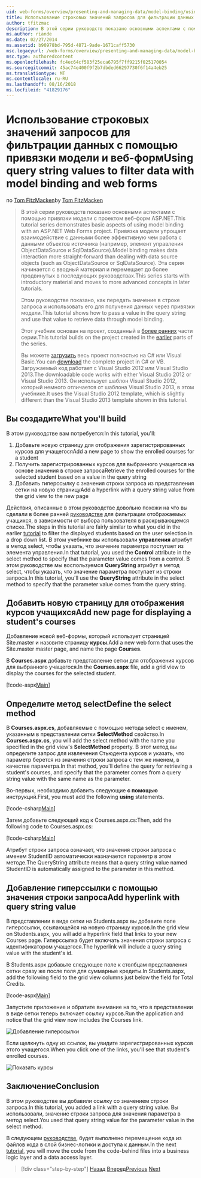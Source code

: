 ```yaml
---
uid: web-forms/overview/presenting-and-managing-data/model-binding/using-query-string-values-to-retrieve-data
title: Использование строковых значений запросов для фильтрации данных с помощью привязки модели и веб-формы | Документация Майкрософт
author: tfitzmac
description: В этой серии руководств показано основными аспектами с помощью привязки модели с проектом веб-форм ASP.NET. Привязка модели позволяет взаимодействие с данными более прямой-...
ms.author: riande
ms.date: 02/27/2014
ms.assetid: b90978bd-795d-4871-9ade-1671caff5730
msc.legacyurl: /web-forms/overview/presenting-and-managing-data/model-binding/using-query-string-values-to-retrieve-data
msc.type: authoredcontent
ms.openlocfilehash: fc4ec64cf583f25eca6795f7ff9215f025170054
ms.sourcegitcommit: 45ac74e400f9f2b7dbded66297730f6f14a4eb25
ms.translationtype: MT
ms.contentlocale: ru-RU
ms.lasthandoff: 08/16/2018
ms.locfileid: "41829176"
---
```

<a name="using-query-string-values-to-filter-data-with-model-binding-and-web-forms"></a><span data-ttu-id="b2fac-104">Использование строковых значений запросов для фильтрации данных с помощью привязки модели и веб-форм</span><span class="sxs-lookup"><span data-stu-id="b2fac-104">Using query string values to filter data with model binding and web forms</span></span>
====================
<span data-ttu-id="b2fac-105">по [Tom FitzMacken](https://github.com/tfitzmac)</span><span class="sxs-lookup"><span data-stu-id="b2fac-105">by [Tom FitzMacken](https://github.com/tfitzmac)</span></span>

> <span data-ttu-id="b2fac-106">В этой серии руководств показано основными аспектами с помощью привязки модели с проектом веб-форм ASP.NET.</span><span class="sxs-lookup"><span data-stu-id="b2fac-106">This tutorial series demonstrates basic aspects of using model binding with an ASP.NET Web Forms project.</span></span> <span data-ttu-id="b2fac-107">Привязка модели упрощает взаимодействие с данными более эффективную чем работа с данными объектов источника (например, элемент управления ObjectDataSource и SqlDataSource).</span><span class="sxs-lookup"><span data-stu-id="b2fac-107">Model binding makes data interaction more straight-forward than dealing with data source objects (such as ObjectDataSource or SqlDataSource).</span></span> <span data-ttu-id="b2fac-108">Эта серия начинается с вводный материал и перемещает до более продвинутых в последующих руководствах.</span><span class="sxs-lookup"><span data-stu-id="b2fac-108">This series starts with introductory material and moves to more advanced concepts in later tutorials.</span></span>
> 
> <span data-ttu-id="b2fac-109">Этом руководстве показано, как передать значение в строке запроса и использовать его для получения данных через привязки модели.</span><span class="sxs-lookup"><span data-stu-id="b2fac-109">This tutorial shows how to pass a value in the query string and use that value to retrieve data through model binding.</span></span>
> 
> <span data-ttu-id="b2fac-110">Этот учебник основан на проект, созданный в [более ранних](retrieving-data.md) части серии.</span><span class="sxs-lookup"><span data-stu-id="b2fac-110">This tutorial builds on the project created in the [earlier](retrieving-data.md) parts of the series.</span></span>
> 
> <span data-ttu-id="b2fac-111">Вы можете [загрузить](https://go.microsoft.com/fwlink/?LinkId=286116) весь проект полностью на C# или Visual Basic.</span><span class="sxs-lookup"><span data-stu-id="b2fac-111">You can [download](https://go.microsoft.com/fwlink/?LinkId=286116) the complete project in C# or VB.</span></span> <span data-ttu-id="b2fac-112">Загружаемый код работает с Visual Studio 2012 или Visual Studio 2013.</span><span class="sxs-lookup"><span data-stu-id="b2fac-112">The downloadable code works with either Visual Studio 2012 or Visual Studio 2013.</span></span> <span data-ttu-id="b2fac-113">Он использует шаблон Visual Studio 2012, который немного отличается от шаблона Visual Studio 2013, в этом учебнике.</span><span class="sxs-lookup"><span data-stu-id="b2fac-113">It uses the Visual Studio 2012 template, which is slightly different than the Visual Studio 2013 template shown in this tutorial.</span></span>


## <a name="what-youll-build"></a><span data-ttu-id="b2fac-114">Вы создадите</span><span class="sxs-lookup"><span data-stu-id="b2fac-114">What you'll build</span></span>

<span data-ttu-id="b2fac-115">В этом руководстве вам потребуется:</span><span class="sxs-lookup"><span data-stu-id="b2fac-115">In this tutorial, you'll:</span></span>

1. <span data-ttu-id="b2fac-116">Добавьте новую страницу для отображения зарегистрированных курсов для учащегося</span><span class="sxs-lookup"><span data-stu-id="b2fac-116">Add a new page to show the enrolled courses for a student</span></span>
2. <span data-ttu-id="b2fac-117">Получить зарегистрированных курсов для выбранного учащегося на основе значения в строке запроса</span><span class="sxs-lookup"><span data-stu-id="b2fac-117">Retrieve the enrolled courses for the selected student based on a value in the query string</span></span>
3. <span data-ttu-id="b2fac-118">Добавить гиперссылку с значения строки запроса из представления сетки на новую страницу</span><span class="sxs-lookup"><span data-stu-id="b2fac-118">Add a hyperlink with a query string value from the grid view to the new page</span></span>

<span data-ttu-id="b2fac-119">Действия, описанные в этом руководстве довольно похожи на что вы сделали в более ранней [руководстве](sorting-paging-and-filtering-data.md) для фильтрации отображаемых учащихся, в зависимости от выбора пользователя в раскрывающемся списке.</span><span class="sxs-lookup"><span data-stu-id="b2fac-119">The steps in this tutorial are fairly similar to what you did in the earlier [tutorial](sorting-paging-and-filtering-data.md) to filter the displayed students based on the user selection in a drop down list.</span></span> <span data-ttu-id="b2fac-120">В этом учебнике вы использовали **управления** атрибут в метод select, чтобы указать, что значение параметра поступает из элемента управления.</span><span class="sxs-lookup"><span data-stu-id="b2fac-120">In that tutorial, you used the **Control** attribute in the select method to specify that the parameter value comes from a control.</span></span> <span data-ttu-id="b2fac-121">В этом руководстве мы воспользуемся **QueryString** атрибут в метод select, чтобы указать, что значение параметра поступает из строки запроса.</span><span class="sxs-lookup"><span data-stu-id="b2fac-121">In this tutorial, you'll use the **QueryString** attribute in the select method to specify that the parameter value comes from the query string.</span></span>

## <a name="add-new-page-for-displaying-a-students-courses"></a><span data-ttu-id="b2fac-122">Добавить новую страницу для отображения курсов учащихся</span><span class="sxs-lookup"><span data-stu-id="b2fac-122">Add new page for displaying a student's courses</span></span>

<span data-ttu-id="b2fac-123">Добавление новой веб-формы, который использует страницей Site.master и назовите страницу **курсы**.</span><span class="sxs-lookup"><span data-stu-id="b2fac-123">Add a new web form that uses the Site.master master page, and name the page **Courses**.</span></span>

<span data-ttu-id="b2fac-124">В **Courses.aspx** добавьте представление сетки для отображения курсов для выбранного учащегося.</span><span class="sxs-lookup"><span data-stu-id="b2fac-124">In the **Courses.aspx** file, add a grid view to display the courses for the selected student.</span></span>

[!code-aspx[Main](using-query-string-values-to-retrieve-data/samples/sample1.aspx)]

## <a name="define-the-select-method"></a><span data-ttu-id="b2fac-125">Определите метод select</span><span class="sxs-lookup"><span data-stu-id="b2fac-125">Define the select method</span></span>

<span data-ttu-id="b2fac-126">В **Courses.aspx.cs**, добавляемые с помощью метода select с именем, указанным в представлении сетки **SelectMethod** свойство.</span><span class="sxs-lookup"><span data-stu-id="b2fac-126">In **Courses.aspx.cs**, you will add the select method with the name you specified in the grid view's **SelectMethod** property.</span></span> <span data-ttu-id="b2fac-127">В этот метод вы определите запрос для извлечения Стьюдента курсов и указать, что параметр берется из значения строки запроса с тем же именем, в качестве параметра.</span><span class="sxs-lookup"><span data-stu-id="b2fac-127">In that method, you'll define the query for retrieving a student's courses, and specify that the parameter comes from a query string value with the same name as the parameter.</span></span>

<span data-ttu-id="b2fac-128">Во-первых, необходимо добавить следующие **с помощью** инструкций.</span><span class="sxs-lookup"><span data-stu-id="b2fac-128">First, you must add the following **using** statements.</span></span>

[!code-csharp[Main](using-query-string-values-to-retrieve-data/samples/sample2.cs)]

<span data-ttu-id="b2fac-129">Затем добавьте следующий код к Courses.aspx.cs:</span><span class="sxs-lookup"><span data-stu-id="b2fac-129">Then, add the following code to Courses.aspx.cs:</span></span>

[!code-csharp[Main](using-query-string-values-to-retrieve-data/samples/sample3.cs)]

<span data-ttu-id="b2fac-130">Атрибут строки запроса означает, что значения строки запроса с именем StudentID автоматически назначается параметр в этом методе.</span><span class="sxs-lookup"><span data-stu-id="b2fac-130">The QueryString attribute means that a query string value named StudentID is automatically assigned to the parameter in this method.</span></span>

## <a name="add-hyperlink-with-query-string-value"></a><span data-ttu-id="b2fac-131">Добавление гиперссылки с помощью значения строки запроса</span><span class="sxs-lookup"><span data-stu-id="b2fac-131">Add hyperlink with query string value</span></span>

<span data-ttu-id="b2fac-132">В представлении в виде сетки на Students.aspx вы добавите поле гиперссылки, ссылающейся на новую страницу курсов.</span><span class="sxs-lookup"><span data-stu-id="b2fac-132">In the grid view on Students.aspx, you will add a hyperlink field that links to your new Courses page.</span></span> <span data-ttu-id="b2fac-133">Гиперссылка будет включать значения строки запроса с идентификатором учащегося.</span><span class="sxs-lookup"><span data-stu-id="b2fac-133">The hyperlink will include a query string value with the student's id.</span></span>

<span data-ttu-id="b2fac-134">В Students.aspx добавьте следующее поле к столбцам представления сетки сразу же после поля для суммарные кредиты.</span><span class="sxs-lookup"><span data-stu-id="b2fac-134">In Students.aspx, add the following field to the grid view columns just below the field for Total Credits.</span></span>

[!code-aspx[Main](using-query-string-values-to-retrieve-data/samples/sample4.aspx?highlight=7-8)]

<span data-ttu-id="b2fac-135">Запустите приложение и обратите внимание на то, что в представлении в виде сетки теперь включает ссылку курсов.</span><span class="sxs-lookup"><span data-stu-id="b2fac-135">Run the application and notice that the grid view now includes the Courses link.</span></span>

![Добавление гиперссылки](using-query-string-values-to-retrieve-data/_static/image1.png)

<span data-ttu-id="b2fac-137">Если щелкнуть одну из ссылок, вы увидите зарегистрированных курсов этого учащегося.</span><span class="sxs-lookup"><span data-stu-id="b2fac-137">When you click one of the links, you'll see that student's enrolled courses.</span></span>

![Показать курсы](using-query-string-values-to-retrieve-data/_static/image2.png)

## <a name="conclusion"></a><span data-ttu-id="b2fac-139">Заключение</span><span class="sxs-lookup"><span data-stu-id="b2fac-139">Conclusion</span></span>

<span data-ttu-id="b2fac-140">В этом руководстве вы добавили ссылку со значением строки запроса.</span><span class="sxs-lookup"><span data-stu-id="b2fac-140">In this tutorial, you added a link with a query string value.</span></span> <span data-ttu-id="b2fac-141">Вы использовали, значение строки запроса для значения параметра в метод select.</span><span class="sxs-lookup"><span data-stu-id="b2fac-141">You used that query string value for the parameter value in the select method.</span></span>

<span data-ttu-id="b2fac-142">В следующем [руководстве](adding-business-logic-layer.md), будет выполнено перемещение кода из файлов кода в слой бизнес-логики и доступа к данным.</span><span class="sxs-lookup"><span data-stu-id="b2fac-142">In the next [tutorial](adding-business-logic-layer.md), you will move the code from the code-behind files into a business logic layer and a data access layer.</span></span>

> [!div class="step-by-step"]
> <span data-ttu-id="b2fac-143">[Назад](integrating-jquery-ui.md)
> [Вперед](adding-business-logic-layer.md)</span><span class="sxs-lookup"><span data-stu-id="b2fac-143">[Previous](integrating-jquery-ui.md)
[Next](adding-business-logic-layer.md)</span></span>
